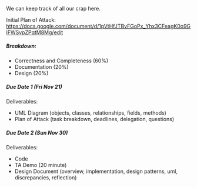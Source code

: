 We can keep track of all our crap here.

Initial Plan of Attack: https://docs.google.com/document/d/1pVtHfJTBvFGoPx_Yhx3CFeagK0o9GIFWSvpZPqtM8Mg/edit

##### Breakdown:

* Correctness and Completeness (60%)
* Documentation (20%)
* Design (20%)

##### Due Date 1 (Fri Nov 21)

Deliverables: 

* UML Diagram (objects, classes, relationships, fields, methods)
* Plan of Attack (task breakdown, deadlines, delegation, questions)

##### Due Date 2 (Sun Nov 30)

Deliverables:

* Code
* TA Demo (20 minute)
* Design Document (overview, implementation, design patterns, uml, discrepancies, reflection)

